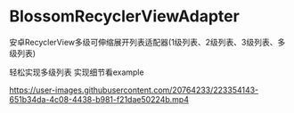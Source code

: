 # BlossomRecyclerViewAdapter
安卓RecyclerView多级可伸缩展开列表适配器(1级列表、2级列表、3级列表、多级列表)

轻松实现多级列表
实现细节看example

https://user-images.githubusercontent.com/20764233/223354143-651b34da-4c08-4438-b981-f21dae50224b.mp4

